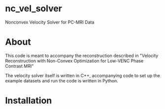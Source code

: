 # nc_vel_solver
Nonconvex Velocity Solver for PC-MRI Data

# About
This code is meant to accompany the reconstruction described in "Velocity Reconstruction with Non-Convex Optimization for Low-VENC Phase Contrast MRI"

The velocity solver itself is written in C++, accompanying code to set up the example datasets and run the code is written in Python.

# Installation
